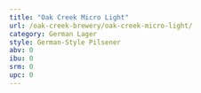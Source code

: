 ```yaml
---
title: "Oak Creek Micro Light"
url: /oak-creek-brewery/oak-creek-micro-light/
category: German Lager
style: German-Style Pilsener
abv: 0
ibu: 0
srm: 0
upc: 0
---
```


